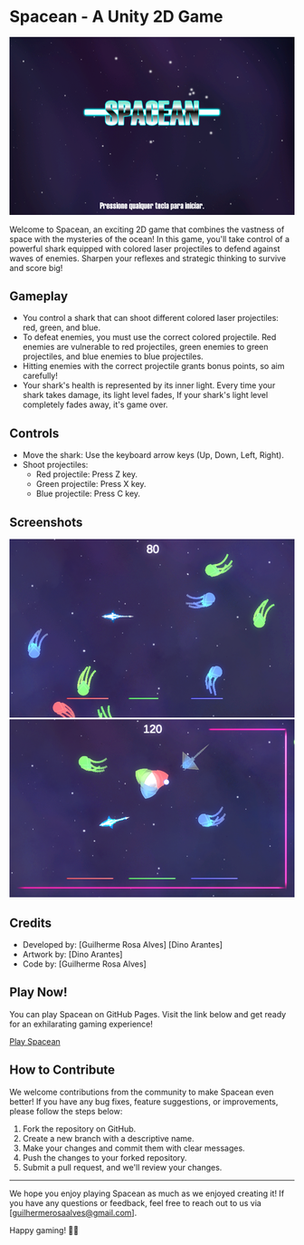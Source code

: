 # Spacean - A Unity 2D Game

![Spacean Banner](spacean_banner.png)

Welcome to Spacean, an exciting 2D game that combines the vastness of space with the mysteries of the ocean! In this game, you'll take control of a powerful shark equipped with colored laser projectiles to defend against waves of enemies. Sharpen your reflexes and strategic thinking to survive and score big!

## Gameplay

- You control a shark that can shoot different colored laser projectiles: red, green, and blue.
- To defeat enemies, you must use the correct colored projectile. Red enemies are vulnerable to red projectiles, green enemies to green projectiles, and blue enemies to blue projectiles.
- Hitting enemies with the correct projectile grants bonus points, so aim carefully!
- Your shark's health is represented by its inner light. Every time your shark takes damage, its light level fades, If your shark's light level completely fades away, it's game over.

## Controls

- Move the shark: Use the keyboard arrow keys (Up, Down, Left, Right).
- Shoot projectiles:
  - Red projectile: Press Z key.
  - Green projectile: Press X key.
  - Blue projectile: Press C key.

## Screenshots

![Screenshot 1](screenshot_1.png)
![Screenshot 2](screenshot_2.png)

## Credits

- Developed by: [Guilherme Rosa Alves] [Dino Arantes]
- Artwork by: [Dino Arantes]
- Code by: [Guilherme Rosa Alves]

## Play Now!

You can play Spacean on GitHub Pages. Visit the link below and get ready for an exhilarating gaming experience!

[Play Spacean](https://guirosaalves.github.io/Spacean/)

## How to Contribute

We welcome contributions from the community to make Spacean even better! If you have any bug fixes, feature suggestions, or improvements, please follow the steps below:

1. Fork the repository on GitHub.
2. Create a new branch with a descriptive name.
3. Make your changes and commit them with clear messages.
4. Push the changes to your forked repository.
5. Submit a pull request, and we'll review your changes.

---

We hope you enjoy playing Spacean as much as we enjoyed creating it! If you have any questions or feedback, feel free to reach out to us via [guilhermerosaalves@gmail.com].

Happy gaming! 🚀🌊

